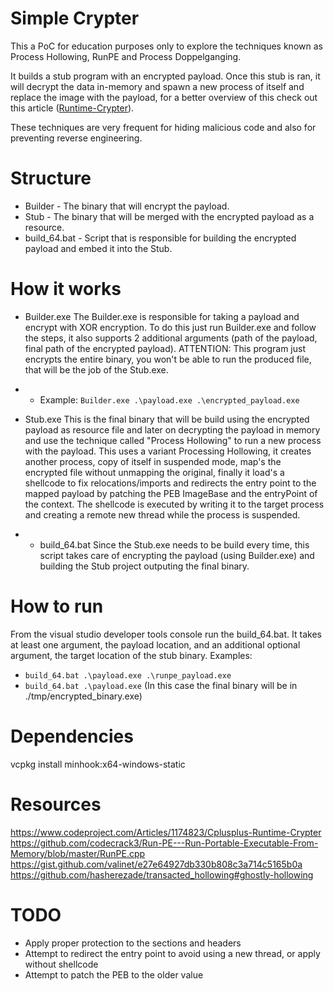 # Simple Crypter
This a PoC for education purposes only to explore the techniques known as Process Hollowing, RunPE and Process Doppelganging.

It builds a stub program with an encrypted payload. Once this stub is ran, it will decrypt the data in-memory and spawn a new process of itself and replace the image with the payload, for a better overview of this check out this article ([Runtime-Crypter](https://www.codeproject.com/Articles/1174823/Cplusplus-Runtime-Crypter)).

These techniques are very frequent for hiding malicious code and also for preventing reverse engineering.

# Structure
- Builder - The binary that will encrypt the payload.
- Stub - The binary that will be merged with the encrypted payload as a resource.
- build_64.bat - Script that is responsible for building the encrypted payload and embed it into the Stub. 

# How it works
- Builder.exe
The Builder.exe is responsible for taking a payload and encrypt with XOR encryption.
To do this just run Builder.exe and follow the steps, it also supports 2 additional arguments (path of the payload, final path of the encrypted payload).
ATTENTION: This program just encrypts the entire binary, you won't be able to run the produced file, that will be the job of the Stub.exe.
- - Example: ```Builder.exe .\payload.exe .\encrypted_payload.exe```

- Stub.exe
This is the final binary that will be build using the encrypted payload as resource file and later on decrypting the payload in memory and use the technique called "Process Hollowing" to run a new process with the payload.
This uses a variant Processing Hollowing, it creates another process, copy of itself in suspended mode, map's the encrypted file without unmapping the original, finally it load's a shellcode to fix relocations/imports and redirects the entry point to the mapped payload by patching the PEB ImageBase and the entryPoint of the context.
The shellcode is executed by writing it to the target process and creating a remote new thread while the process is suspended.

- - build_64.bat
Since the Stub.exe needs to be build every time, this script takes care of encrypting the payload (using Builder.exe) and building the Stub project outputing the final binary.


# How to run
From the visual studio developer tools console run the build_64.bat.
It takes at least one argument, the payload location, and an additional optional argument, the target location of the stub binary.
Examples:
- ```build_64.bat .\payload.exe .\runpe_payload.exe```
- ```build_64.bat .\payload.exe``` (In this case the final binary will be in ./tmp/encrypted_binary.exe)

# Dependencies
vcpkg install minhook:x64-windows-static

# Resources
https://www.codeproject.com/Articles/1174823/Cplusplus-Runtime-Crypter
https://github.com/codecrack3/Run-PE---Run-Portable-Executable-From-Memory/blob/master/RunPE.cpp
https://gist.github.com/valinet/e27e64927db330b808c3a714c5165b0a
https://github.com/hasherezade/transacted_hollowing#ghostly-hollowing

# TODO
- Apply proper protection to the sections and headers
- Attempt to redirect the entry point to avoid using a new thread, or apply without shellcode
- Attempt to patch the PEB to the older value
